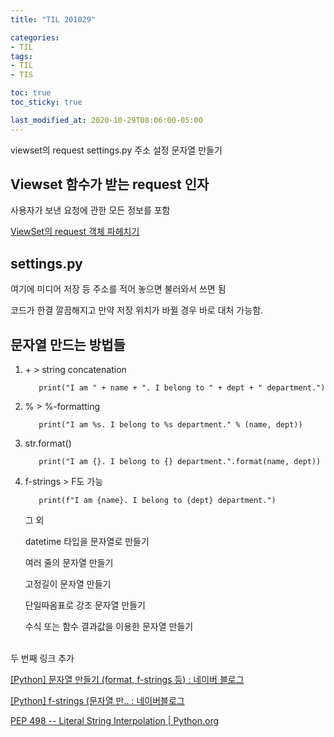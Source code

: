 ```yaml
---
title: "TIL 201029"

categories:
- TIL
tags:
- TIL
- TIS

toc: true
toc_sticky: true

last_modified_at: 2020-10-29T08:06:00-05:00
---
```

viewset의 request settings.py 주소 설정 문자열 만들기

## Viewset 함수가 받는 request 인자

사용자가 보낸 요청에 관한 모든 정보를 포함

[ViewSet의 request 객체 파헤치기](https://show-me-the-money.tistory.com/38)

## settings.py

여기에 미디어 저장 등 주소를 적어 놓으면 불러와서 쓰면 됨

코드가 한결 깔끔해지고 만약 저장 위치가 바뀔 경우 바로 대처 가능함.

## 문자열 만드는 방법들

1) \+ \> string concatenation

          print("I am " + name + ". I belong to " + dept + " department.")

2) % > %-formatting

          print("I am %s. I belong to %s department." % (name, dept))
 
3) str.format()
      
          print("I am {}. I belong to {} department.".format(name, dept))

4) f-strings > F도 가능

          print(f"I am {name}. I belong to {dept} department.")

     그 외
  
     datetime 타입을 문자열로 만들기
    
     여러 줄의 문자열 만들기

     고정길이 문자열 만들기

     단일따옴표로 강조 문자열 만들기

     수식 또는 함수 결과값을 이용한 문자열 만들기

  <br/>
  두 번째 링크 추가
  
[\[Python\] 문자열 만들기 (format, f-strings 등) : 네이버 블로그](https://m.blog.naver.com/wideeyed/221789911275)

[\[Python\] f-strings (문자열 만.. : 네이버블로그](https://blog.naver.com/wideeyed/221789949278)

[PEP 498 -- Literal String Interpolation | Python.org](https://www.python.org/dev/peps/pep-0498/)
